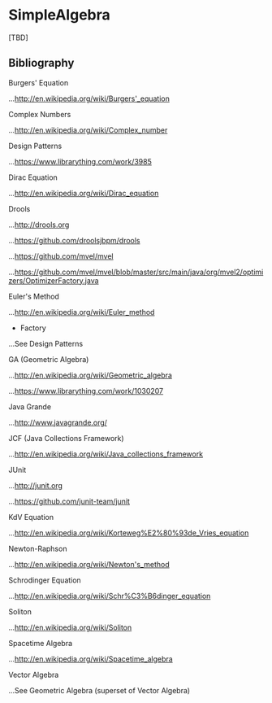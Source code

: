 SimpleAlgebra
============

[TBD]


## Bibliography

Burgers' Equation

...http://en.wikipedia.org/wiki/Burgers'_equation

Complex Numbers

...http://en.wikipedia.org/wiki/Complex_number

Design Patterns

...https://www.librarything.com/work/3985

Dirac Equation

...http://en.wikipedia.org/wiki/Dirac_equation

Drools

...http://drools.org

...https://github.com/droolsjbpm/drools

...https://github.com/mvel/mvel

...https://github.com/mvel/mvel/blob/master/src/main/java/org/mvel2/optimizers/OptimizerFactory.java

Euler's Method

...http://en.wikipedia.org/wiki/Euler_method

+ Factory

...See Design Patterns

GA (Geometric Algebra)

...http://en.wikipedia.org/wiki/Geometric_algebra

...https://www.librarything.com/work/1030207

Java Grande

...http://www.javagrande.org/

JCF (Java Collections Framework)

...http://en.wikipedia.org/wiki/Java_collections_framework

JUnit

...http://junit.org

...https://github.com/junit-team/junit

KdV Equation

...http://en.wikipedia.org/wiki/Korteweg%E2%80%93de_Vries_equation

Newton-Raphson

...http://en.wikipedia.org/wiki/Newton's_method

Schrodinger Equation

...http://en.wikipedia.org/wiki/Schr%C3%B6dinger_equation

Soliton

...http://en.wikipedia.org/wiki/Soliton

Spacetime Algebra

...http://en.wikipedia.org/wiki/Spacetime_algebra

Vector Algebra

...See Geometric Algebra (superset of Vector Algebra)




